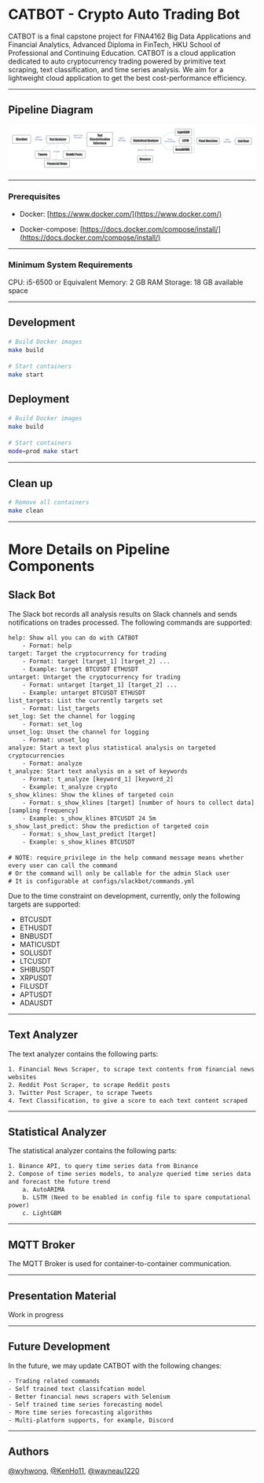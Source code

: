 # CATBOT - Crypto Auto Trading Bot
CATBOT is a final capstone project for FINA4162 Big Data Applications and Financial Analytics, Advanced Diploma in FinTech, HKU School of Professional and Continuing Education. CATBOT is a cloud application dedicated to auto cryptocurrency trading powered by primitive text scraping, text classification, and time series analysis. We aim for a lightweight cloud application to get the best cost-performance efficiency.

---

## Pipeline Diagram

![plot](./images/pipeline_diagram.png)

---

### Prerequisites

- Docker: [https://www.docker.com/](https://www.docker.com/)

- Docker-compose: [https://docs.docker.com/compose/install/](https://docs.docker.com/compose/install/)

---

### Minimum System Requirements

CPU: i5-6500 or Equivalent
Memory: 2 GB RAM
Storage: 18 GB available space

---

## Development

```bash
# Build Docker images
make build

# Start containers
make start
```

## Deployment

```bash
# Build Docker images
make build

# Start containers
mode=prod make start
```

---

## Clean up

```bash
# Remove all containers
make clean
```

---

# More Details on Pipeline Components

## Slack Bot

The Slack bot records all analysis results on Slack channels and sends notifications on trades processed. The following commands are supported:

```
help: Show all you can do with CATBOT
    - Format: help
target: Target the cryptocurrency for trading
    - Format: target [target_1] [target_2] ...
    - Example: target BTCUSDT ETHUSDT
untarget: Untarget the cryptocurrency for trading
    - Format: untarget [target_1] [target_2] ...
    - Example: untarget BTCUSDT ETHUSDT
list_targets: List the currently targets set
    - Format: list_targets
set_log: Set the channel for logging
    - Format: set_log
unset_log: Unset the channel for logging
    - Format: unset_log
analyze: Start a text plus statistical analysis on targeted cryptocurrencies
    - Format: analyze
t_analyze: Start text analysis on a set of keywords
    - Format: t_analyze [keyword_1] [keyword_2]
    - Example: t_analyze crypto
s_show_klines: Show the klines of targeted coin
    - Format: s_show_klines [target] [number of hours to collect data] [sampling frequency]
    - Example: s_show_klines BTCUSDT 24 5m
s_show_last_predict: Show the prediction of targeted coin
    - Format: s_show_last_predict [target]
    - Example: s_show_klines BTCUSDT

# NOTE: require_privilege in the help command message means whether every user can call the command
# Or the command will only be callable for the admin Slack user
# It is configurable at configs/slackbot/commands.yml
```

Due to the time constraint on development, currently, only the following targets are supported:
- BTCUSDT
- ETHUSDT
- BNBUSDT
- MATICUSDT
- SOLUSDT
- LTCUSDT
- SHIBUSDT
- XRPUSDT
- FILUSDT
- APTUSDT
- ADAUSDT

---

## Text Analyzer

The text analyzer contains the following parts:

    1. Financial News Scraper, to scrape text contents from financial news websites
    2. Reddit Post Scraper, to scrape Reddit posts
    3. Twitter Post Scraper, to scrape Tweets
    4. Text Classification, to give a score to each text content scraped

---

## Statistical Analyzer

The statistical analyzer contains the following parts:

    1. Binance API, to query time series data from Binance
    2. Compose of time series models, to analyze queried time series data and forecast the future trend
        a. AutoARIMA
        b. LSTM (Need to be enabled in config file to spare computational power)
        c. LightGBM

---

## MQTT Broker

The MQTT Broker is used for container-to-container communication.

---

## Presentation Material

Work in progress

---

## Future Development

In the future, we may update CATBOT with the following changes:

    - Trading related commands
    - Self trained text classifcation model
    - Better financial news scrapers with Selenium
    - Self trained time series forecasting model
    - More time series forecasting algorithms
    - Multi-platform supports, for example, Discord

---

## Authors
[@wyhwong](https://github.com/wyhwong), [@KenHo11](https://github.com/KenHo11), [@wayneau1220](https://github.com/wayneau1220)
